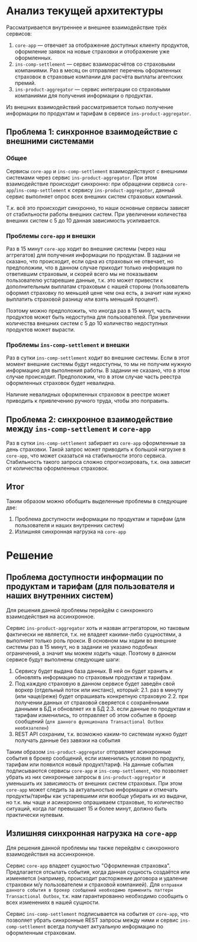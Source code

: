 # Анализ текущей архитектуры

Рассматривается внутреннее и внешнее взаимодействие трёх сервисов:

1. `core-app` — отвечает за отображение доступных клиенту продуктов, оформление заявок на новые страховки и отображение уже оформленных.
2. `ins-comp-settlement` — сервис взаиморасчётов со страховыми компаниями. Раз в месяц он отправляет перечень оформленных страховок в страховые компании для расчёта выплаты агентских премий.
3. `ins-product-aggregator` — сервис интеграции со страховыми компаниями для получения информации о продуктах.

Из внешних взаимодействий рассматривается только получение информации по продуктам и тарифам в сервисе `ins-product-aggregator`.


## Проблема 1: синхронное взаимодействие с внешними системами

### Общее

Сервисы `core-app` и `ins-comp-settlement` взаимодействуют с внешними системами через сервис `ins-product-aggregator`. При этом взаимодействие происходит синхронно: при обращении сервиса `core-app`/`ins-comp-settlement` к сервису `ins-product-aggregator`, данный сервис выполняет опрос всех внешних систем страховых компаний. 

Т.к. всё это происходит синхронно, то наши основные сервисы зависят от стабильности работы внешних систем. При увеличении количества внешних систем с 5 до 10 данная зависимость усиливается.

### Проблемы `core-app` и внешки

Раз в 15 минут `core-app` ходит во внешние системы (через наш аггрегатов) для получения информации по продуктам.
В задании не сказано, что происходит, если одна из страховых не отвечает, но предположим, что в данном случае приходит только информация по ответившим страховым, и скорей всего мы не показываем пользователю устаревшие данные, т.к. это может привести к дополнительным выплатам страховым с нашей стороны (пользователь оформил страховку по меньшей цене чем она есть, а значит нам нужно выплатить страховой разницу или взять меньший процент).

Поэтому можно предположить, что иногда раз в 15 минут, часть продуктов может быть недоступна для пользователей. При увеличении количества внешних систем с 5 до 10 количество недоступных продуктов может вырасти.

### Проблемы `ins-comp-settlement` и внешки

Раз в сутки `ins-comp-settlement` ходит во внешние системы.
Если в этот момент внешние системы будут недоступны, то мы не получим нужную информацию для выполнения работы. В задании не сказано, что в этом случае происходит. Предположим, что в этом случае часть реестра оформленных страховок будет невалидна.

Наличие невалидных оформленных страховок в реестре может приводить к привлечению ручного труда, чтобы это поправить.

## Проблема 2: синхронное взаимодействие между `ins-comp-settlement` и `core-app`

Раз в сутки `ins-comp-settlement` забирает из `core-app` оформленные за день страховки.
Такой запрос может приводить к большой нагрузке в `core-app`, что может сказаться на стабильности этого сервиса. 
Стабильность такого запроса сложно спрогнозировать, т.к. она зависит от количества оформленных страховок.


## Итог

Таким образом можно обобщить выделенные проблемы в следующие две:
1. Проблема доступности информации по продуктам и тарифам (для пользователя и наших внутренних систем)
2. Излишняя синхронная нагрузка на `core-app`


# Решение

## Проблема доступности информации по продуктам и тарифам (для пользователя и наших внутренних систем)

Для решения данной проблемы перейдём с синхронного взаимодействия на ассинхронное.

Сервис `ins-product-aggregator` хоть и назван аггрегатором, но таковым фактически не является, т.к. не владеет какими-либо сущностями, а выполняет только роль прокси. В основном мы ходим во внешние системы раз в 15 минут, но в задании не указано подобных ограничений, а значит мы можем ходить чаще. Поэтому в данном сервисе будут выполнены следующие шаги:
1. Сервису будет выдана база данных. В ней он будет хранить и обновлять информацию по страховым продуктам и тарифам.
2. Под каждую страховую в данном сервисе будет заведён свой воркер (отдельный поток или инстанс), который: 
    2.1. раз в минуту (или чаще/реже) будет опрашивать конкретную страховую
    2.2. при получении данных от страховой сверяется с сохранёнными данными в БД и обновляет их в БД
    2.3. если данные по продуктам и тарифам изменились, то отправляет об этом событие в брокер сообщений (`для данного функционала Transactional Outbox необязателен`)
3. REST API сохраним, т.к. возможно каким-то системам нужно будет получать данные без завязки на события

Таким образом `ins-product-aggregator` отправляет асинхронные события в брокер сообщений, если изменились условия по продукту, тарифам или появился новый продукт/тариф. На данные события подписываются сервисы `core-app` и `ins-comp-settlement`, что позволяет убрать из них синхронные запросы в `ins-product-aggregator` и уменьшить их зависимость от внешних систем страховых. При этом `core-app` может следить за актуальностью информации и отмечать продукты/тарифы как устаревшими или вообще убирать их из выдачи, но т.к. мы чаще и асинхронно опрашиваем страховые, то количество ситуаций, когда лаг превышает 15 и более минут, должно быть практически нулевым.

## Излишняя синхронная нагрузка на `core-app`

Для решения данной проблемы мы также перейдём с синхронного взаимодействия на ассинхронное.

Сервис `core-app` владеет сущностью "Оформленная страховка". Предлагается отсылать события, когда данная сущность создаётся или изменяется (например, происходит расторжение договора и удаление страховки м/у пользователем и страховой компанией). Для `отправки данного события в брокер сообщений необходимо применить паттерн Transactional Outbox`, т.к. нам гарантированно необходимо сообщить о всех изменениях в нашей сущности.

Сервис `ins-comp-settlement` подписывается на события от `core-app`, что позволяет убрать синхронные REST запросы между ними и сервис `ins-comp-settlement` всегда получает актуальную информацию по оформленным страховкам.



